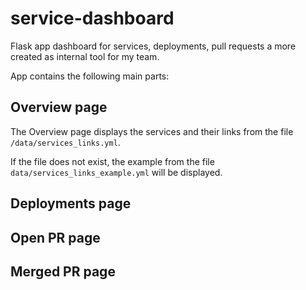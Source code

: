 # service-dashboard
Flask app dashboard for services, deployments, pull requests a more created as internal tool for my team.

App contains the following main parts:
## Overview page
The Overview page displays the services and their links from the file `/data/services_links.yml`.

If the file does not exist, the example from the file `data/services_links_example.yml` will be displayed.

## Deployments page


## Open PR page


## Merged PR page
